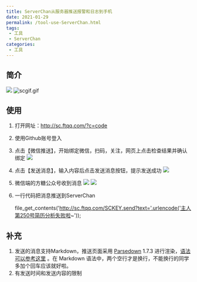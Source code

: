 ```yaml
---
title: ServerChan从服务器推送报警和日志到手机
date: 2021-01-29
permalink: /tool-use-ServerChan.html
tags:
 - 工具
 - ServerChan
categories:
 - 工具
---
```


## 简介

![](https://my-imags.oss-cn-shanghai.aliyuncs.com/pic/20210121092358.png)
![scgif.gif](http://anime-cache.stor.sinaapp.com/59bdc111f5d7df399b5f86a20163dfa0.gif)

## 使用

  1. 打开网址：http://sc.ftqq.com/?c=code

  2. 使用Github账号登入

  3. 点击【微信推送】，开始绑定微信，扫码，关注，网页上点击检查结果并确认绑定 ![](https://my-imags.oss-cn-shanghai.aliyuncs.com/pic/20210121092753.png)

  4. 点击【发送消息】，输入内容后点击发送消息按钮，提示发送成功 ![](https://my-imags.oss-cn-shanghai.aliyuncs.com/pic/20210121093239.png)

  5. 微信端的方糖公众号收到消息 ![](https://my-imags.oss-cn-shanghai.aliyuncs.com/pic/20210121093404.png) ![](https://my-imags.oss-cn-shanghai.aliyuncs.com/pic/20210121093426.png)

  6. 一行代码把消息推送到ServerChan 
        
        file_get_contents('http://sc.ftqq.com/SCKEY.send?text='.urlencode('主人第250号简历分析失败啦~'));


## 补充

  1. 发送的消息支持Markdown，推送页面采用 [Parsedown](https://github.com/erusev/parsedown) 1.7.3 进行渲染，[语法可以参考这里](https://github.github.com/gfm/) 。在 Markdown 语法中，两个空行才是换行，不能换行的同学多加个回车应该就好啦。
  2. 有发送时间和发送内容的限制

